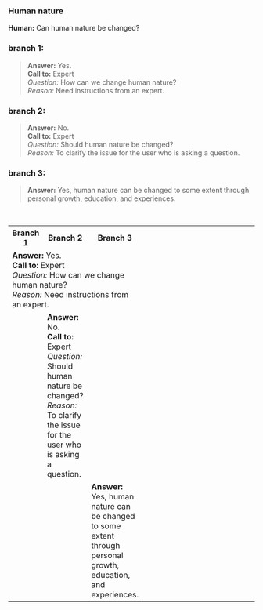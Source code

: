 ### Human nature
**Human:** Can human nature be changed?
### branch 1:
>**Answer:** Yes.</br>
**Call to:** Expert</br>
_Question:_ How can we change human nature?</br>
_Reason:_ Need instructions from an expert.
### branch 2:
>**Answer:** No.<br>
**Call to:** Expert<br>
_Question:_ Should human nature be changed?<br>
_Reason:_ To clarify the issue for the user who is asking a question.<br>
### branch 3:
>**Answer:** Yes, human nature can be changed to some extent through personal growth, education, and experiences.
</br>
<table>
	<tr>
		<th>Branch 1</th>
		<th>Branch 2</th>
		<th>Branch 3</th>
 	</tr>
 	<tr>
  		<td  colspan="3" style="width: 33.33%;"><b>Answer:</b> Yes.</br>
<b>Call to:</b> Expert</br>
<i>Question:</i> How can we change human nature?</br>
<i>Reason:</i> Need instructions from an expert.</td>
   		<td colspan="3" style="width: 33.33%;"></td>
		<td colspan="3" style="width: 33.33%;"></td>
 	</tr>
	<tr>
  		<td></td>
   		<td><b>Answer:</b> No.<br>
<b>Call to:</b> Expert<br>
<i>Question:</i> Should human nature be changed?<br>
<i>Reason:</i> To clarify the issue for the user who is asking a question.</td>
		<td></td>
 	</tr>
	<tr>
  		<td></td>
   		<td></td>
		<td><b>Answer:</b> Yes, human nature can be changed to some extent through personal growth, education, and experiences.
</td>
 	</tr>
</table>
